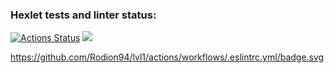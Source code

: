 ### Hexlet tests and linter status:

[![Actions Status](https://github.com/Rodion94/frontend-project-lvl1/workflows/hexlet-check/badge.svg)](https://github.com/Rodion94/frontend-project-lvl1/actions)
<a href="https://codeclimate.com/github/codeclimate/codeclimate/maintainability"><img src="https://api.codeclimate.com/v1/badges/a99a88d28ad37a79dbf6/maintainability" /></a>

https://github.com/Rodion94/lvl1/actions/workflows/.eslintrc.yml/badge.svg
